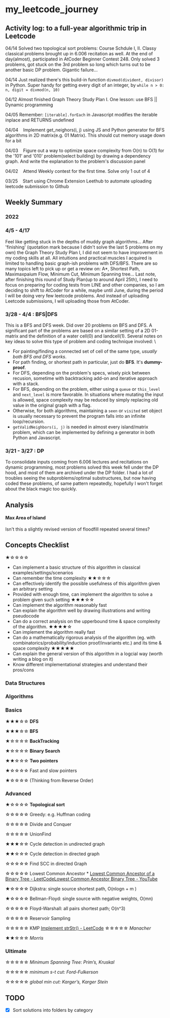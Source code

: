 # my_leetcode_journey
## Activity log: to a full-year algorithmic trip in Leetcode 
04/14 Solved two topological sort problems: Course Schdule I, II. Classy classical problems brought up in 6.006 recitation as well. At the end of day(almost), participated in AtCoder Beginner Contest 248. Only solved 3 problems, got stuck on the 3rd problem so long which turns out to be another basic DP problem. Gigantic failure... 

04/14 Just realized there's this build-in function `divmod(divident, divisor)` in Python. Super handy for getting every digit of an integer, by ```while n > 0:
    n, digit = divmod(n, 10)```
    
04/12 Almost finished Graph Theory Study Plan I. One lesson: use BFS || Dynamic programming 

04/05 Remember: `[iterable].forEach` in Javascript modifies the iterable inplace and RETURNS undefined 

04/04 &nbsp;&nbsp; Implement get_neighors(i, j) using JS and Python generator for BFS algorithms in 2D matrix(e.g. 01 Matrix). This should cut memory usage down for a bit 

04/03 &nbsp;&nbsp; Figure out a way to optimize space complexity from O(n) to O(1) for the '101' and '010' problem(select building) by drawing a dependency graph. And write the explanation to the problem's discussion panel 

04/02 &nbsp;&nbsp; Attend Weekly contest for the first time. Solve only 1 out of 4 

03/25 &nbsp;&nbsp; Start using Chrome Extension Leethub to automate uploading leetcode submission to Github 

## Weekly Summary
### 2022
### 4/5 - 4/17
Feel like getting stuck in the depths of muddy graph algorithms... After 'finishing' (quotation mark because I didn't solve the last 5 problems on my own) the Graph Theory Study Plan I, I did not seem to have improvement in my coding skills at all. All intuitions and practical muscles I acquired is limited to handling basic graph-ish problems with DFS/BFS. There are so many topics left to pick up or get a review on: A*, Shortest Path, Maximaxpaium Flow, Minimum Cut, Minimum Spanning tree... Last note, after finishing this round of Study Plan(up to around April 25th), I need to focus on preparing for coding tests from LINE and other companies, so I am deciding to shift to AtCoder for a while, maybe until June, during the period I will be doing very few leetcode problems. And instead of uploading Leetcode submissions, I will uploading those from AtCoder.

### 3/28 - 4/4 : **BFS**|**DFS**
This is a BFS and DFS week. Did over 20 problems on BFS and DFS. A significant part of the problems are based on a similar setting of a 2D 01-matrix and the definition of a water cell(0) and landcell(1). Several notes on key ideas to solve this type of problem and coding technique involved: \
 - For painting/finding a connected set of cell of the same type, *usually both BFS and DFS works*. 
 - For path finding, or shortest path in particular, just do **BFS**. It's **dummy-proof**.
 - For DFS, depending on the problem's specs, wisely pick between recusion, sometime with backtracking add-on and iterative approach with a stack.
 - For BFS, depending on the problem, either using a `queue` or `this_level` and `next_level` is more favorable. In situations where mutating the input is allowed, space complexity may be reduced by simply replacing old value in the original graph with a flag.
 - Otherwise, for both algorithms, maintaining a `seen` or `visited` set object is usually necessary to prevent the program falls into an infinite loop/recursion. 
 - `getValidNeighbors(i, j)` is needed in almost every island/matrix problem, which can be implemented by defining a generator in both Python and Javascript.

### 3/21 - 3/27 : **DP**
To consolidate inputs coming from 6.006 lectures and recitations on dynamic programming, most problems solved this week fell under the DP hood, and most of them are archived under the DP folder. I had a lot of troubles seeing the subproblems/optimal substructures, but now having coded these problems, of same pattern repeatedly, hopefully I won't forget about the black magic too quickly. 

## Analysis
#### Max Area of Island
Isn't this a slightly revised version of floodfill repeated several times?

## Concepts Checklist
★☆☆☆☆ 
- Can implement a basic structure of this algorithm in classical examples/settings/scenarios 
- Can remember the time complexity
★★☆☆☆ 
- Can effectively identify the possible usefulness of this algorithm given an arbitrary setting
- Provided with enough time, can implement the algorithm to solve a problem given such setting 
★★★☆☆
- Can implement the algorithm reasonably fast
- Can explain the algorithm well by drawing illustrations and writing pseudocode
- Can do a correct analysis on the upperbound time & space complexity of the algorithm. 
★★★★☆
- Can implement the algorithm really fast
- Can do a mathematically rigorous analysis of the algorithm (eg. with combinatorics/probability/induction proof/invariants etc.) and its time & space complexity
★★★★★
- Can explain the general version of this algorithm in a logcial way (worth writing a blog on it)
- Know different implementational strategies and understand their pros/cons

### Data Structures

### Algorithms
### Basics
★★★☆☆ **DFS**
 
★★★☆☆ **BFS** 

★☆☆☆☆ **BackTracking**

★☆☆☆☆ **Binary Search**

★★☆☆☆ **Two pointers**

★☆☆☆☆ Fast and slow pointers 

★☆☆☆☆ (Thinking from Reverse Order)


### Advanced
★☆☆☆☆ **Topological sort**

☆☆☆☆☆ Greedy: e.g. Huffman coding

☆☆☆☆☆ Divide and Conquer

☆☆☆☆☆ UnionFind

★★★☆☆ Cycle detection in undirected graph

★★☆☆☆ Cycle detection in directed graph

☆☆☆☆☆ Find SCC in directed Graph

☆☆☆☆☆ Lowest Common Ancestor 
    * [Lowest Common Ancestor of a Binary Tree - LeetCode](https://leetcode.com/problems/lowest-common-ancestor-of-a-binary-tree/)[Lowest Common Ancestor Binary Tree - YouTube](https://www.youtube.com/watch?v=13m9ZCB8gjw&list=RDCMUCZLJf_R2sWyUtXSKiKlyvAw&index=8&frags=pl%2Cwn)

★☆☆☆☆ Dijkstra: single source shortest path, O(nlogn + m )

★☆☆☆☆ Bellman-Floyd: single source with negative weights, O(mn)

☆☆☆☆☆ Floyd-Warshall: all pairs shortest path; O(n^3)

☆☆☆☆☆ Reservoir Sampling

☆☆☆☆☆ KMP [Implement strStr() - LeetCode](https://leetcode.com/problems/implement-strstr/)
☆☆☆☆☆ *Manacher*

★★☆☆☆ *Morris*


### Ultimate
☆☆☆☆☆ *Minimum Spanning Tree: Prim’s, Kruskal*

☆☆☆☆☆ *minimum s-t cut: Ford-Fulkerson*

☆☆☆☆☆ *global min cut: Karger’s, Karger Stein*


## TODO  
- [x] Sort solutions into folders by category
